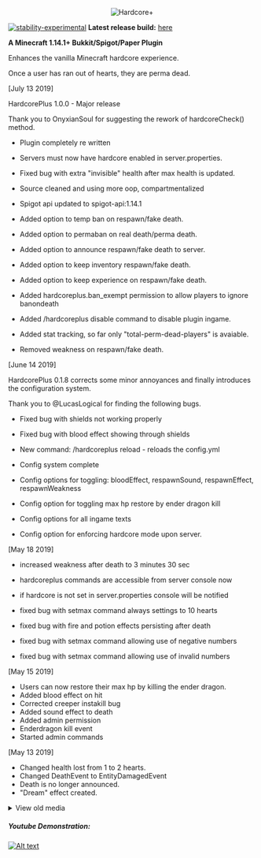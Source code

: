 <p align="center">
  <img src="https://i.imgur.com/ak1ZAlR.png" alt="Hardcore+"/>
</p>

[![stability-experimental](https://img.shields.io/badge/stability-stable-green.svg)](https://github.com/emersion/stability-badges#stable)
<b>Latest release build:</b> <a href="https://github.com/griimnak/Minecraft-HardPlus/releases">here</a>

<b>A Minecraft 1.14.1+ Bukkit/Spigot/Paper Plugin</b>

Enhances the vanilla Minecraft hardcore experience.

Once a user has ran out of hearts, they are perma dead.

[July 13 2019]

HardcorePlus 1.0.0 - Major release

Thank you to OnyxianSoul for suggesting the rework of hardcoreCheck() method.

- Plugin completely re written
- Servers must now have hardcore enabled in server.properties.
- Fixed bug with extra "invisible" health after max health is updated.
- Source cleaned and using more oop, compartmentalized
- Spigot api updated to spigot-api:1.14.1

- Added option to temp ban on respawn/fake death.
- Added option to permaban on real death/perma death.
- Added option to announce respawn/fake death to server.
- Added option to keep inventory respawn/fake death. 
- Added option to keep experience on respawn/fake death.

- Added hardcoreplus.ban_exempt permission to allow players to ignore banondeath
- Added /hardcoreplus disable command to disable plugin ingame.
- Added stat tracking, so far only "total-perm-dead-players" is avaiable.

- Removed weakness on respawn/fake death.


[June 14 2019]

HardcorePlus 0.1.8 corrects some minor annoyances and finally introduces the configuration system.

Thank you to @LucasLogical for finding the following bugs.

- Fixed bug with shields not working properly
- Fixed bug with blood effect showing through shields

- New command: /hardcoreplus reload - reloads the config.yml

- Config system complete
- Config options for toggling: bloodEffect, respawnSound, respawnEffect, respawnWeakness
- Config option for toggling max hp restore by ender dragon kill
- Config options for all ingame texts
- Config option for enforcing hardcore mode upon server.

[May 18 2019]

- increased weakness after death to 3 minutes 30 sec
- hardcoreplus commands are accessible from server console now
- if hardcore is not set in server.properties console will be notified

- fixed bug with setmax command always settings to 10 hearts
- fixed bug with fire and potion effects persisting after death
- fixed bug with setmax command allowing use of negative numbers
- fixed bug with setmax command allowing use of invalid numbers

[May 15 2019]

- Users can now restore their max hp by killing the ender dragon.
- Added blood effect on hit
- Corrected creeper instakill bug
- Added sound effect to death
- Added admin permission
- Enderdragon kill event
- Started admin commands
  
[May 13 2019]
 
- Changed health lost from 1 to 2 hearts.
- Changed DeathEvent to EntityDamagedEvent
- Death is no longer announced.
- "Dream" effect created.

<details>
  <summary>View old media</summary>

##### 2nd Youtube Demonstration:
[![Alt text](https://img.youtube.com/vi/z5rxjSrnwJY/0.jpg)](https://www.youtube.com/watch?v=z5rxjSrnwJY)
  
##### [OLD] Youtube Demonstration:
[![Alt text](https://img.youtube.com/vi/C36bSUXwPZw/0.jpg)](https://www.youtube.com/watch?v=C36bSUXwPZw)
</details>

##### Youtube Demonstration:
[![Alt text](https://img.youtube.com/vi/DiMFgSwdqvc/0.jpg)](https://www.youtube.com/watch?v=DiMFgSwdqvc)

